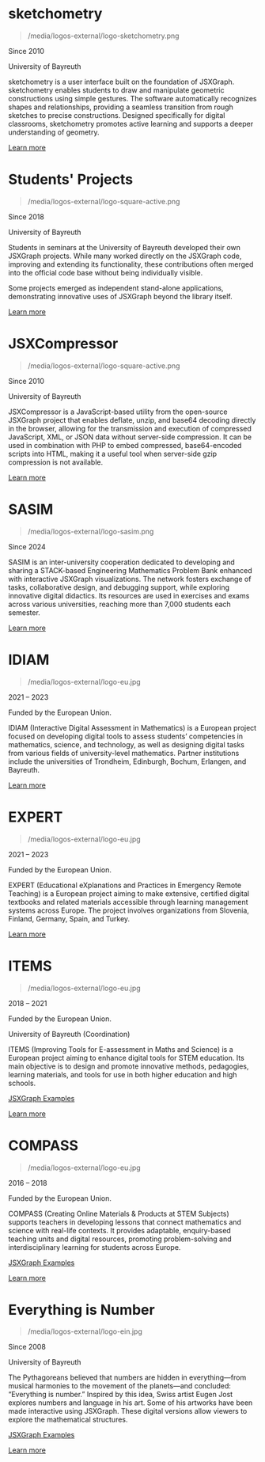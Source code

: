 # sketchometry

> /media/logos-external/logo-sketchometry.png

Since 2010

University of Bayreuth

sketchometry is a user interface built on the foundation of JSXGraph. sketchometry enables students to draw and manipulate geometric constructions using simple gestures. The software automatically recognizes shapes and relationships, providing a seamless transition from rough sketches to precise constructions. Designed specifically for digital classrooms, sketchometry promotes active learning and supports a deeper understanding of geometry.

[Learn more](https://sketchometry.org)

# Students' Projects

> /media/logos-external/logo-square-active.png

Since 2018

University of Bayreuth

Students in seminars at the University of Bayreuth developed their own JSXGraph projects. While many worked directly on the JSXGraph code, improving and extending its functionality, these contributions often merged into the official code base without being individually visible. 

Some projects emerged as independent stand-alone applications, demonstrating innovative uses of JSXGraph beyond the library itself.

[Learn more](https://jsxgraph.github.io)

# JSXCompressor

> /media/logos-external/logo-square-active.png

Since 2010

University of Bayreuth

JSXCompressor is a JavaScript-based utility from the open-source JSXGraph project that enables deflate, unzip, and base64 decoding directly in the browser, allowing for the transmission and execution of compressed JavaScript, XML, or JSON data without server-side compression. It can be used in combination with PHP to embed compressed, base64-encoded scripts into HTML, making it a useful tool when server-side gzip compression is not available.

[Learn more](/docs/jsxcompressor/)

# SASIM

> /media/logos-external/logo-sasim.png

Since 2024

SASIM is an inter-university cooperation dedicated to developing and sharing a STACK-based Engineering Mathematics Problem Bank enhanced with interactive JSXGraph visualizations. The network fosters exchange of tasks, collaborative design, and debugging support, while exploring innovative digital didactics. Its resources are used in exercises and exams across various universities, reaching more than 7,000 students each semester.

[Learn more](https://stack-connect.oth-aw.de/partner/sasim/)

# IDIAM

> /media/logos-external/logo-eu.jpg

2021 – 2023

Funded by the European Union.

IDIAM (Interactive Digital Assessment in Mathematics) is a European project focused on developing digital tools to assess students’ competencies in mathematics, science, and technology, as well as designing digital tasks from various fields of university-level mathematics. Partner institutions include the universities of Trondheim, Edinburgh, Bochum, Erlangen, and Bayreuth. 

[Learn more](https://erasmus-plus.ec.europa.eu/projects/search/details/2020-1-NO01-KA226-HE-094201)

# EXPERT

> /media/logos-external/logo-eu.jpg

2021 – 2023

Funded by the European Union.

EXPERT (Educational eXplanations and Practices in Emergency Remote Teaching) is a European project aiming to make extensive, certified digital textbooks and related materials accessible through learning management systems across Europe. The project involves organizations from Slovenia, Finland, Germany, Spain, and Turkey. 

[Learn more](https://erasmus-plus.ec.europa.eu/projects/search/details/2020-1-SI01-KA226-SCH-093604)

# ITEMS

> /media/logos-external/logo-eu.jpg

2018 – 2021

Funded by the European Union.

University of Bayreuth (Coordination)

ITEMS (Improving Tools for E-assessment in Maths and Science) is a European project aiming to enhance digital tools for STEM education. Its main objective is to design and promote innovative methods, pedagogies, learning materials, and tools for use in both higher education and high schools. 

[JSXGraph Examples](https://jsxgraph.org/examples/index.html#ITEMS)

[Learn more](https://erasmus-plus.ec.europa.eu/projects/search/details/2018-1-DE01-KA203-004268)

# COMPASS

> /media/logos-external/logo-eu.jpg

2016 – 2018

Funded by the European Union.

COMPASS (Creating Online Materials & Products at STEM Subjects) supports teachers in developing lessons that connect mathematics and science with real-life contexts. It provides adaptable, enquiry-based teaching units and digital resources, promoting problem-solving and interdisciplinary learning for students across Europe.

[JSXGraph Examples](https://jsxgraph.org/examples/index.html#COMPASS)

[Learn more](https://erasmus-plus.ec.europa.eu/projects/search/details/2016-1-ES01-KA201-025485)

# Everything is Number

> /media/logos-external/logo-ein.jpg

Since 2008

University of Bayreuth

The Pythagoreans believed that numbers are hidden in everything—from musical harmonies to the movement of the planets—and concluded: “Everything is number.” Inspired by this idea, Swiss artist Eugen Jost explores numbers and language in his art. Some of his artworks have been made interactive using JSXGraph. These digital versions allow viewers to explore the mathematical structures.

[JSXGraph Examples](https://www.everything-is-number.net/paintings)

[Learn more](https://www.everything-is-number.net)
